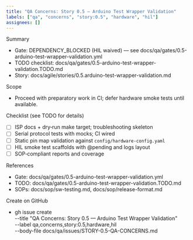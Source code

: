 ```yaml
---
title: "QA Concerns: Story 0.5 — Arduino Test Wrapper Validation"
labels: ["qa", "concerns", "story:0.5", "hardware", "hil"]
assignees: []
---
```


Summary
- Gate: DEPENDENCY_BLOCKED (HIL waived) — see docs/qa/gates/0.5-arduino-test-wrapper-validation.yml
- TODO checklist: docs/qa/gates/0.5-arduino-test-wrapper-validation.TODO.md
- Story: docs/agile/stories/0.5.arduino-test-wrapper-validation.md

Scope
- Proceed with preparatory work in CI; defer hardware smoke tests until available.

Checklist (see TODO for details)
- [ ] ISP docs + dry‑run make target; troubleshooting skeleton
- [ ] Serial protocol tests with mocks; CI wired
- [ ] Static pin map validation against `config/hardware-config.yaml`
- [ ] HIL smoke test scaffolds with @pending and logs layout
- [ ] SOP‑compliant reports and coverage

References
- Gate: docs/qa/gates/0.5-arduino-test-wrapper-validation.yml
- TODO: docs/qa/gates/0.5-arduino-test-wrapper-validation.TODO.md
- SOPs: docs/sop/sw-testing.md, docs/sop/release-format.md

Create on GitHub
- gh issue create \
    --title "QA Concerns: Story 0.5 — Arduino Test Wrapper Validation" \
    --label qa,concerns,story:0.5,hardware,hil \
    --body-file docs/qa/issues/STORY-0.5-QA-CONCERNS.md

